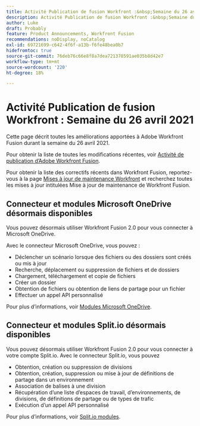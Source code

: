 ```yaml
---
title: Activité Publication de fusion Workfront :&nbsp;Semaine du 26 avril 2021
description: Activité Publication de fusion Workfront :&nbsp;Semaine du 26 avril 2021
author: Luke
draft: Probably
feature: Product Announcements, Workfront Fusion
recommendations: noDisplay, noCatalog
exl-id: 69721699-c642-4f6f-a13b-f6fe48bea0b7
hidefromtoc: true
source-git-commit: 76deb76c66e8f8a7dea721378591ae035b8d42e7
workflow-type: tm+mt
source-wordcount: '220'
ht-degree: 18%

---
```


# Activité Publication de fusion Workfront : Semaine du 26 avril 2021

Cette page décrit toutes les améliorations apportées à Adobe Workfront Fusion durant la semaine du 26 avril 2021.

Pour obtenir la liste de toutes les modifications récentes, voir [Activité de publication d’Adobe Workfront Fusion](../../../product-announcements/product-releases/fusion-release-activity/fusion-release-activity.md).

Pour obtenir la liste des correctifs récents dans Workfront Fusion, reportez-vous à la page [Mises à jour de maintenance Workfront](https://experienceleague.adobe.com/docs/workfront-known-issues/releases/current-updates.html?lang=fr) et recherchez toutes les mises à jour intitulées Mise à jour de maintenance de Workfront Fusion.

## Connecteur et modules Microsoft OneDrive désormais disponibles

Vous pouvez désormais utiliser Workfront Fusion 2.0 pour vous connecter à Microsoft OneDrive.

Avec le connecteur Microsoft OneDrive, vous pouvez :

* Déclencher un scénario lorsque des fichiers ou des dossiers sont créés ou mis à jour
* Recherche, déplacement ou suppression de fichiers et de dossiers
* Chargement, téléchargement et copie de fichiers
* Créer un dossier
* Obtention de fichiers ou obtention de liens de partage pour un fichier
* Effectuer un appel API personnalisé

Pour plus d’informations, voir [Modules Microsoft OneDrive](../../../workfront-fusion/apps-and-their-modules/microsoft-onedrive-modules.md).

## Connecteur et modules Split.io désormais disponibles

Vous pouvez désormais utiliser Workfront Fusion 2.0 pour vous connecter à votre compte Split.io. Avec le connecteur Split.io, vous pouvez

* Obtention, création ou suppression de divisions
* Obtention, création, suppression ou mise à jour de définitions de partage dans un environnement
* Association de balises à une division
* Récupération d’une liste d’espaces de travail, d’environnements, de divisions, de définitions de partage ou de types de trafic
* Exécution d’un appel API personnalisé

Pour plus d’informations, voir [Split.io modules](../../../workfront-fusion/apps-and-their-modules/split-io-modules.md).
